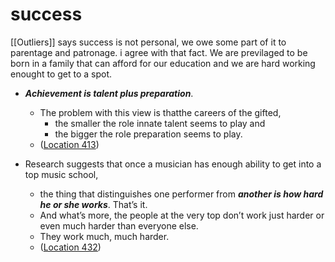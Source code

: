 # success

\[\[Outliers\]\] says success is not personal, we owe some part of it to parentage and patronage. i agree with that fact. We are previlaged to be born in a family that can afford for our education and we are hard working enought to get to a spot.

- ***Achievement is talent plus preparation***.

  - The problem with this view is thatthe careers of the gifted,
    - the smaller the role innate talent seems to play and
    - the bigger the role preparation seems to play.
  - ([Location 413](https://readwise.io/to_kindle?action=open&asin=B001ANYDAO&location=413))

- Research suggests that once a musician has enough ability to get into a top music school,

  - the thing that distinguishes one performer from ***another is how hard he or she works***. That’s it.
  - And what’s more, the people at the very top don’t work just harder or even much harder than everyone else.
  - They work much, much harder.
  - ([Location 432](https://readwise.io/to_kindle?action=open&asin=B001ANYDAO&location=432))
